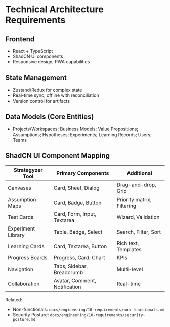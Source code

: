 # Technical Architecture Requirements

## Frontend

- React + TypeScript
- ShadCN UI components
- Responsive design; PWA capabilities

## State Management

- Zustand/Redux for complex state
- Real-time sync; offline with reconciliation
- Version control for artifacts

## Data Models (Core Entities)

- Projects/Workspaces; Business Models; Value Propositions; Assumptions; Hypotheses; Experiments; Learning Records; Users; Teams

## ShadCN UI Component Mapping

| Strategyzer Tool | Primary Components | Additional |
|---|---|---|
| Canvases | Card, Sheet, Dialog | Drag-and-drop, Grid |
| Assumption Maps | Card, Badge, Button | Priority matrix, Filtering |
| Test Cards | Card, Form, Input, Textarea | Wizard, Validation |
| Experiment Library | Table, Badge, Select | Search, Filter, Sort |
| Learning Cards | Card, Textarea, Button | Rich text, Templates |
| Progress Boards | Progress, Card, Chart | KPIs |
| Navigation | Tabs, Sidebar, Breadcrumb | Multi-level |
| Collaboration | Avatar, Comment, Notification | Real-time |

Related:

- Non-functionals: `docs/engineering/10-requirements/non-functionals.md`
- Security Posture: `docs/engineering/10-requirements/security-posture.md`
